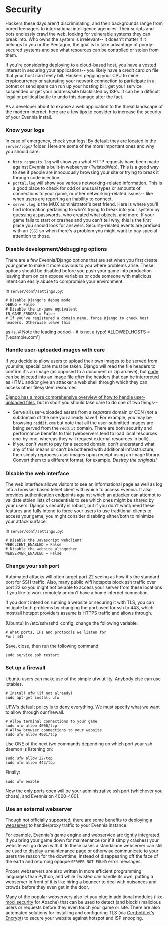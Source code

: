 # Security

Hackers these days aren't discriminating, and their backgrounds range from bored teenagers to
international intelligence agencies. Their scripts and bots endlessly crawl the web, looking for
vulnerable systems they can break into. Who owns the system is irrelevant-- it doesn't matter if it
belongs to you or the Pentagon, the goal is to take advantage of poorly-secured systems and see what
resources can be controlled or stolen from them.

If you're considering deploying to a cloud-based host, you have a vested interest in securing your
applications-- you likely have a credit card on file that your host can freely bill. Hackers pegging
your CPU to mine cryptocurrency or saturating your network connection to participate in a botnet or
send spam can run up your hosting bill, get your service suspended or get your address/site
blacklisted by ISPs. It can be a difficult legal or political battle to undo this damage after the
fact.

As a developer about to expose a web application to the threat landscape of the modern internet,
here are a few tips to consider to increase the security of your Evennia install.

### Know your logs
In case of emergency, check your logs! By default they are located in the `server/logs/` folder.
Here are some of the more important ones and why you should care:

* `http_requests.log` will show you what HTTP requests have been made against Evennia's built-in
webserver (TwistedWeb). This is a good way to see if people are innocuously browsing your site or
trying to break it through code injection.
* `portal.log` will show you various networking-related information. This is a good place to check
for odd or unusual types or amounts of connections to your game, or other networking-related
issues-- like when users are reporting an inability to connect.
* `server.log` is the MUX administrator's best friend. Here is where you'll find information
pertaining to who's trying to break into your system by guessing at passwords, who created what
objects, and more. If your game fails to start or crashes and you can't tell why, this is the first
place you should look for answers. Security-related events are prefixed with an `[SS]` so when
there's a problem you might want to pay special attention to those.

### Disable development/debugging options
There are a few Evennia/Django options that are set when you first create your game to make it more
obvious to you where problems arise. These options should be disabled before you push your game into
production-- leaving them on can expose variables or code someone with malicious intent can easily
abuse to compromise your environment.

In `server/conf/settings.py`:

    # Disable Django's debug mode
    DEBUG = False
    # Disable the in-game equivalent
    IN_GAME_ERRORS = False
    # If you've registered a domain name, force Django to check host headers. Otherwise leave this
as-is.
    # Note the leading period-- it is not a typo!
    ALLOWED_HOSTS = ['.example.com']

### Handle user-uploaded images with care
If you decide to allow users to upload their own images to be served from your site, special care
must be taken. Django will read the file headers to confirm it's an image (as opposed to a document
or zip archive), but [code can be injected into an image
file](https://insinuator.net/2014/05/django-image-validation-vulnerability/) *after* the headers
that can be interpreted as HTML and/or give an attacker a web shell through which they can access
other filesystem resources.

[Django has a more comprehensive overview of how to handle user-uploaded
files](https://docs.djangoproject.com/en/dev/topics/security/#user-uploaded-content-security), but
in short you should take care to do one of two things--

* Serve all user-uploaded assets from a *separate* domain or CDN (*not* a subdomain of the one you
already have!). For example, you may be browsing `reddit.com` but note that all the user-submitted
images are being served from the `redd.it` domain. There are both security and performance benefits
to this (webservers tend to load local resources one-by-one, whereas they will request external
resources in bulk).
* If you don't want to pay for a second domain, don't understand what any of this means or can't be
bothered with additional infrastructure, then simply reprocess user images upon receipt using an
image library. Convert them to a different format, for example. *Destroy the originals!*

### Disable the web interface
The web interface allows visitors to see an informational page as well as log into a browser-based
telnet client with which to access Evennia. It also provides authentication endpoints against which
an attacker can attempt to validate stolen lists of credentials to see which ones might be shared by
your users. Django's security is robust, but if you don't want/need these features and fully intend
to force your users to use traditional clients to access your game, you might consider disabling
either/both to minimize your attack surface.

In `server/conf/settings.py`:

    # Disable the Javascript webclient
    WEBCLIENT_ENABLED = False
    # Disable the website altogether
    WEBSERVER_ENABLED = False

### Change your ssh port
Automated attacks will often target port 22 seeing as how it's the standard port for SSH traffic.
Also,
many public wifi hotspots block ssh traffic over port 22 so you might not be able to access your
server from these locations if you like to work remotely or don't have a home internet connection.

If you don't intend on running a website or securing it with TLS, you can mitigate both problems by
changing the port used for ssh to 443, which most/all hotspot providers assume is HTTPS traffic and
allows through.

(Ubuntu) In /etc/ssh/sshd_config, change the following variable:

    # What ports, IPs and protocols we listen for
    Port 443

Save, close, then run the following command:

    sudo service ssh restart

### Set up a firewall
Ubuntu users can make use of the simple ufw utility. Anybody else can use iptables.
    
    # Install ufw (if not already)
    sudo apt-get install ufw

UFW's default policy is to deny everything. We must specify what we want to allow through our
firewall.

    # Allow terminal connections to your game
    sudo ufw allow 4000/tcp
    # Allow browser connections to your website
    sudo ufw allow 4001/tcp

Use ONE of the next two commands depending on which port your ssh daemon is listening on:

    sudo ufw allow 22/tcp
    sudo ufw allow 443/tcp

Finally:

    sudo ufw enable

Now the only ports open will be your administrative ssh port (whichever you chose), and Evennia on
4000-4001.

### Use an external webserver
Though not officially supported, there are some benefits to [deploying a webserver](Setup/Apache-Config)
to handle/proxy traffic to your Evennia instance.

For example, Evennia's game engine and webservice are tightly integrated. If you bring your game
down for maintenance (or if it simply crashes) your website will go down with it. In these cases a
standalone webserver can still be used to display a maintenance page or otherwise communicate to
your users the reason for the downtime, instead of disappearing off the face of the earth and
returning opaque `SERVER NOT FOUND` error messages.

Proper webservers are also written in more efficient programming languages than Python, and while
Twisted can handle its own, putting a webserver in front of it is like hiring a bouncer to deal with
nuisances and crowds before they even get in the door.

Many of the popular webservers also let you plug in additional modules (like
[mod_security](https://en.wikipedia.org/wiki/ModSecurity) for Apache) that can be used to detect
(and block!) malicious users or requests before they even touch your game or site. There are also
automated solutions for installing and configuring TLS (via [Certbot/Let's
Encrypt](https://en.wikipedia.org/wiki/Let%27s_Encrypt)) to secure your website against hotspot and
ISP snooping.